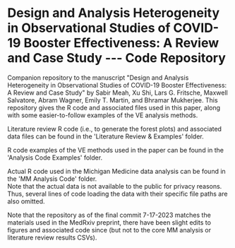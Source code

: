# Design and Analysis Heterogeneity in Observational Studies of COVID-19 Booster Effectiveness: A Review and Case Study --- Code Repository
Companion repository to the manuscript "Design and Analysis Heterogeneity in Observational Studies of COVID-19 Booster Effectiveness: A Review and Case Study" by Sabir Meah, Xu Shi, Lars G. Fritsche, Maxwell Salvatore, Abram Wagner, Emily T. Martin, and Bhramar Mukherjee.  This repository gives the R code and associated files used in this paper, along with some easier-to-follow examples of the VE analysis methods.

Literature review R code (i.e., to generate the forest plots) and associated data files can be found in the 'Literature Review & Examples' folder.

R code examples of the VE methods used in the paper can be found in the 'Analysis Code Examples' folder.

Actual R code used in the Michigan Medicine data analysis can be found in the 'MM Analysis Code' folder.  
Note that the actual data is not available to the public for privacy reasons.  Thus, several lines of code loading the data with their specific file paths are also omitted.

Note that the repository as of the final commit 7-17-2023 matches the materials used in the MedRxiv preprint, there have been slight edits to figures and associated code since (but not to the core MM analysis or literature review results CSVs).
